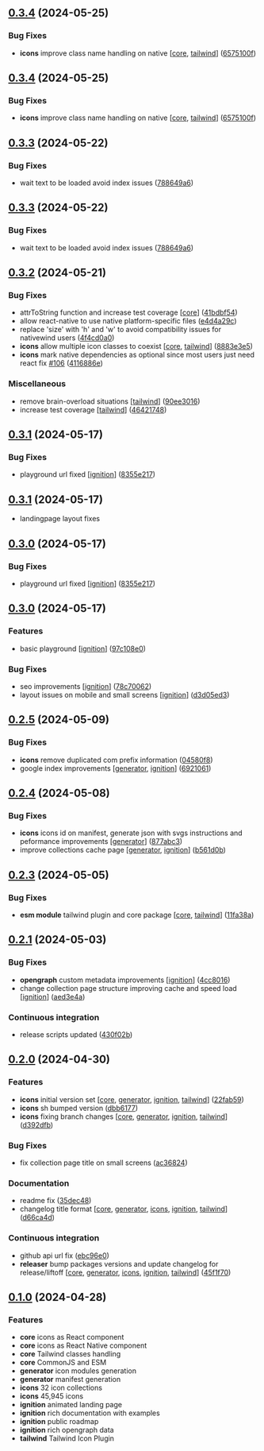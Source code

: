 ## [0.3.4](https://github.com/rocketclimb/rocketicons/compare/v0.3.3...v0.3.4) (2024-05-25)

### Bug Fixes

- **icons** improve class name handling on native [[core](./packages/core/CHANGELOG.md), [tailwind](./packages/tailwind/CHANGELOG.md)] ([6575100f](https://github.com/rocketclimb/rocketicons/commit/6575100fa60dd11dd3086225d25ebc532805cda2))

## [0.3.4](https://github.com/rocketclimb/rocketicons/compare/v0.3.3...v0.3.4) (2024-05-25)

### Bug Fixes

- **icons** improve class name handling on native [[core](./packages/core/CHANGELOG.md), [tailwind](./packages/tailwind/CHANGELOG.md)] ([6575100f](https://github.com/rocketclimb/rocketicons/commit/6575100fa60dd11dd3086225d25ebc532805cda2))

## [0.3.3](https://github.com/rocketclimb/rocketicons/compare/v0.3.2-release...v0.3.3) (2024-05-22)

### Bug Fixes

- wait text to be loaded avoid index issues ([788649a6](https://github.com/rocketclimb/rocketicons/commit/788649a679296eceaa198f4822337bb5a5c80b4d))

## [0.3.3](https://github.com/rocketclimb/rocketicons/compare/v0.3.2-release...v0.3.3) (2024-05-22)

### Bug Fixes

- wait text to be loaded avoid index issues ([788649a6](https://github.com/rocketclimb/rocketicons/commit/788649a679296eceaa198f4822337bb5a5c80b4d))

## [0.3.2](https://github.com/rocketclimb/rocketicons/compare/v0.3.1...v0.3.2) (2024-05-21)

### Bug Fixes

- attrToString function and increase test coverage [[core](./packages/core/CHANGELOG.md)] ([41bdbf54](https://github.com/rocketclimb/rocketicons/commit/41bdbf54d302017a14dac796e5bf02dbe7bd2d27))
- allow react-native to use native platform-specific files ([e4d4a29c](https://github.com/rocketclimb/rocketicons/commit/e4d4a29c09023de6fb8f74001a1d6c0376eeca99))
- replace 'size' with 'h' and 'w' to avoid compatibility issues for nativewind users ([4f4cd0a0](https://github.com/rocketclimb/rocketicons/commit/4f4cd0a0a1bf3a8d31a46b87e316147f1eabd893))
- **icons** allow multiple icon classes to coexist [[core](./packages/core/CHANGELOG.md), [tailwind](./packages/tailwind/CHANGELOG.md)] ([8883e3e5](https://github.com/rocketclimb/rocketicons/commit/8883e3e5eda09af88be332383d0afd6cc7cbc13e))
- **icons** mark native dependencies as optional since most users just need react fix [#106](https://github.com/rocketclimb/rocketicons/issues/106) ([4116886e](https://github.com/rocketclimb/rocketicons/commit/4116886ec215346f4b1fca2ef327def17b442ff7))

### Miscellaneous

- remove brain-overload situations [[tailwind](./packages/tailwind/CHANGELOG.md)] ([90ee3016](https://github.com/rocketclimb/rocketicons/commit/90ee301680f7a1cb96d3d43d27e8ac510ddf1de9))
- increase test coverage [[tailwind](./packages/tailwind/CHANGELOG.md)] ([46421748](https://github.com/rocketclimb/rocketicons/commit/4642174815b6d00a707ac9f41dfa7c9918e17aa7))

## [0.3.1](https://github.com/rocketclimb/rocketicons/compare/v0.3.0-release...v0.3.1) (2024-05-17)

### Bug Fixes

- playground url fixed [[ignition](./packages/ignition/CHANGELOG.md)] ([8355e217](https://github.com/rocketclimb/rocketicons/commit/8355e217ca22d848d6bd22a07bd7b8f49378a8b2))

## [0.3.1](https://github.com/rocketclimb/rocketicons/compare/v0.3.0-release...v0.3.1) (2024-05-17)

- landingpage layout fixes

## [0.3.0](https://github.com/rocketclimb/rocketicons/compare/v0.3.0-release...v0.3.1) (2024-05-17)

### Bug Fixes

- playground url fixed [[ignition](./packages/ignition/CHANGELOG.md)] ([8355e217](https://github.com/rocketclimb/rocketicons/commit/8355e217ca22d848d6bd22a07bd7b8f49378a8b2))

## [0.3.0](https://github.com/rocketclimb/rocketicons/compare/v0.2.4-release...v0.3.0) (2024-05-17)

### Features

- basic playground [[ignition](./packages/ignition/CHANGELOG.md)] ([97c108e0](https://github.com/rocketclimb/rocketicons/commit/97c108e0c4375e2f67de20ee1b7959c8f852a472))

### Bug Fixes

- seo improvements [[ignition](./packages/ignition/CHANGELOG.md)] ([78c70062](https://github.com/rocketclimb/rocketicons/commit/78c700629608fd81c707f4dffcf5251fb219ac15))
- layout issues on mobile and small screens [[ignition](./packages/ignition/CHANGELOG.md)] ([d3d05ed3](https://github.com/rocketclimb/rocketicons/commit/d3d05ed32d5114a1290ad51d19c4b1be0fbc96fe))

## [0.2.5](https://github.com/rocketclimb/rocketicons/compare/v0.2.3-release...v0.2.4) (2024-05-09)

### Bug Fixes

- **icons** remove duplicated com prefix information ([04580f8](https://github.com/rocketclimb/rocketicons/commit/04580f8ad9d7d43b8f91e769bc809c0a53e403e9))
- google index improvements [[generator](./packages/generator/CHANGELOG.md), [ignition](./packages/ignition/CHANGELOG.md)] ([6921061](https://github.com/rocketclimb/rocketicons/commit/69210612e21756df8b79cda09b154b9878da4302))

## [0.2.4](https://github.com/rocketclimb/rocketicons/compare/v0.2.2-release...v0.2.3) (2024-05-08)

### Bug Fixes

- **icons** icons id on manifest, generate json with svgs instructions and peformance improvements [[generator](./packages/generator/CHANGELOG.md)] ([877abc3](https://github.com/rocketclimb/rocketicons/commit/877abc3c3a1572aef5284870df63e8959c96c89c))
- improve collections cache page [[generator](./packages/generator/CHANGELOG.md), [ignition](./packages/ignition/CHANGELOG.md)] ([b561d0b](https://github.com/rocketclimb/rocketicons/commit/b561d0b1026d1efeaf6317a536aec65d40e61bc2))

## [0.2.3](https://github.com/rocketclimb/rocketicons/compare/v0.2.1...v0.2.2) (2024-05-05)

### Bug Fixes

- **esm module** tailwind plugin and core package [[core](./packages/core/CHANGELOG.md), [tailwind](./packages/tailwind/CHANGELOG.md)] ([11fa38a](https://github.com/rocketclimb/rocketicons/commit/11fa38a9385a937f69afc499148b9063728e4594))

## [0.2.1](https://github.com/rocketclimb/rocketicons/compare/v0.2.0-release...v0.2.1) (2024-05-03)

### Bug Fixes

- **opengraph** custom metadata improvements [[ignition](./packages/ignition/CHANGELOG.md)] ([4cc8016](https://github.com/rocketclimb/rocketicons/commit/4cc801673d6958cc143d72424738185192f44428))
- change collection page structure improving cache and speed load [[ignition](./packages/ignition/CHANGELOG.md)] ([aed3e4a](https://github.com/rocketclimb/rocketicons/commit/aed3e4ab568db4eb0dfd2db756a206d13cc88fa1))

### Continuous integration

- release scripts updated ([430f02b](https://github.com/rocketclimb/rocketicons/commit/430f02bf721e1f75cfad400b9934f838c2a19a38))

## [0.2.0](https://github.com/rocketclimb/rocketicons/compare/v0.1.0...v0.2.0) (2024-04-30)

### Features

- **icons** initial version set [[core](./packages/core/CHANGELOG.md), [generator](./packages/generator/CHANGELOG.md), [ignition](./packages/ignition/CHANGELOG.md), [tailwind](./packages/tailwind/CHANGELOG.md)] ([22fab59](https://github.com/rocketclimb/rocketicons/commit/22fab597d3528ee244f97d0a2a94eacab1c9dc20))
- **icons** sh bumped version ([dbb6177](https://github.com/rocketclimb/rocketicons/commit/dbb61779c50ce380f3a356738f928b381d4813b7))
- **icons** fixing branch changes [[core](./packages/core/CHANGELOG.md), [generator](./packages/generator/CHANGELOG.md), [ignition](./packages/ignition/CHANGELOG.md), [tailwind](./packages/tailwind/CHANGELOG.md)] ([d392dfb](https://github.com/rocketclimb/rocketicons/commit/d392dfbce5cfd53ccd3ae8819aecae40d3d77886))

### Bug Fixes

- fix collection page title on small screens ([ac36824](https://github.com/rocketclimb/rocketicons/commit/ac36824d59226a2d1facf2138a65f2a965055ad5))

### Documentation

- readme fix ([35dec48](https://github.com/rocketclimb/rocketicons/commit/35dec48f2f0916ca0cdc36ab73af52543eca66bb))
- changelog title format [[core](./packages/core/CHANGELOG.md), [generator](./packages/generator/CHANGELOG.md), [icons](./packages/icons/CHANGELOG.md), [ignition](./packages/ignition/CHANGELOG.md), [tailwind](./packages/tailwind/CHANGELOG.md)] ([d66ca4d](https://github.com/rocketclimb/rocketicons/commit/d66ca4d60c9d595f75a65352d3aba432a9e3b173))

### Continuous integration

- github api url fix ([ebc96e0](https://github.com/rocketclimb/rocketicons/commit/ebc96e0a1145bd2b4640e799efe5a417de873978))
- **releaser** bump packages versions and update changelog for release/liftoff [[core](./packages/core/CHANGELOG.md), [generator](./packages/generator/CHANGELOG.md), [icons](./packages/icons/CHANGELOG.md), [ignition](./packages/ignition/CHANGELOG.md), [tailwind](./packages/tailwind/CHANGELOG.md)] ([45f1f70](https://github.com/rocketclimb/rocketicons/commit/45f1f70b81a84c35147a69065bcfc476decc7a2d))

## [0.1.0](https://github.com/rocketclimb/rocketicons/compare/v0.0.0...v0.1.0) (2024-04-28)

### Features

- **core** icons as React component
- **core** icons as React Native component
- **core** Tailwind classes handling
- **core** CommonJS and ESM
- **generator** icon modules generation
- **generator** manifest generation
- **icons** 32 icon collections
- **icons** 45,945 icons
- **ignition** animated landing page
- **ignition** rich documentation with examples
- **ignition** public roadmap
- **ignition** rich opengraph data
- **tailwind** Tailwind Icon Plugin
